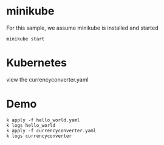 # minikube
For this sample, we assume minikube is installed and started

`minikube start`

# Kubernetes
view the currencyconverter.yaml

# Demo
```
k apply -f hello_world.yaml
k logs hello_world
k apply -f currencyconverter.yaml
k logs currencyconverter
```

